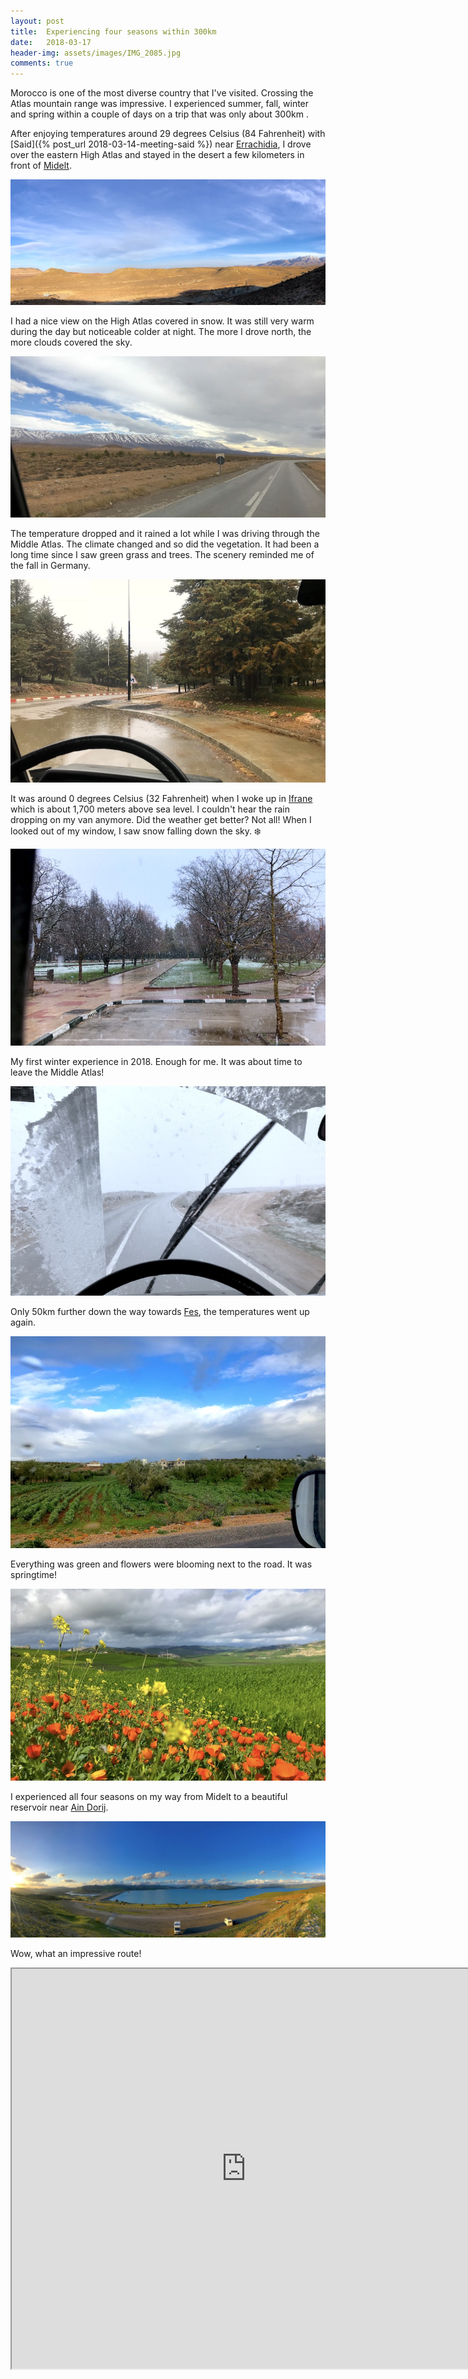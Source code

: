 ```yaml
---
layout: post
title:  Experiencing four seasons within 300km
date:   2018-03-17
header-img: assets/images/IMG_2085.jpg
comments: true
---
```


Morocco is one of the most diverse country that I've visited. Crossing the Atlas mountain range was impressive. I experienced summer, fall, winter and spring within a couple of days on a trip that was only about 300km .

After enjoying temperatures around 29 degrees Celsius (84 Fahrenheit) with [Said]({% post_url 2018-03-14-meeting-said %}) near [Errachidia](https://www.google.com/maps/place/Errachidia/), I drove over the eastern High Atlas and stayed in the desert a few kilometers in front of [Midelt](https://www.google.com/maps/place/Midelt/).

![Van parked in the desert near Midelt](/assets/images/IMG_2051.jpg)

I had a nice view on the High Atlas covered in snow. It was still very warm during the day but noticeable colder at night. The more I drove north, the more clouds covered the sky.

![View on the High Atlas](/assets/images/IMG_2057.jpg)

The temperature dropped and it rained a lot while I was driving through the Middle Atlas. The climate changed and so did the vegetation. It had been a long time since I saw green grass and trees. The scenery reminded me of the fall in Germany.

![Parking lot in front of Ifrane](/assets/images/IMG_2062.jpg)

It was around 0 degrees Celsius (32 Fahrenheit) when I woke up in [Ifrane](https://www.google.com/maps/place/Ifran/) which is about 1,700 meters above sea level. I couldn't hear the rain dropping on my van anymore. Did the weather get better? Not all! When I looked out of my window, I saw snow falling down the sky. :snowflake:

![Snow in Ifrane](/assets/images/IMG_2064.jpg)

My first winter experience in 2018. Enough for me. It was about time to leave the Middle Atlas!

![Snow on my windshield](/assets/images/IMG_2069.jpg)

Only 50km further down the way towards [Fes](https://www.google.com/maps/place/Fes/), the temperatures went up again.

![Green grass in front of Fes](/assets/images/IMG_2071.jpg)

Everything was green and flowers were blooming next to the road. It was springtime!

![Flowers](/assets/images/IMG_2081.jpg)

I experienced all four seasons on my way from Midelt to a beautiful reservoir near [Ain Dorij](https://www.google.com/maps/place/Ain+Dorij/).

![Reservoir near Ain Dorij](/assets/images/IMG_2085.jpg)

Wow, what an impressive route!

<div class="google-maps" style="padding-bottom: 85%">
  <iframe src="https://www.google.com/maps/embed?pb=!1m40!1m12!1m3!1d1623112.286190227!2d-6.1342288865923145!3d33.643885863105865!2m3!1f0!2f0!3f0!3m2!1i1024!2i768!4f13.1!4m25!3e0!4m5!1s0xd98bf42e8441e9f%3A0x88269ca6a8dbb536!2sMidelt!3m2!1d32.6799423!2d-4.7329267999999995!4m5!1s0xda1d772f32d140b%3A0x7253cf1d404c7ca3!2sIfran!3m2!1d33.5228062!2d-5.110955199999999!4m5!1s0xd9f8b484d445777%3A0x10e6aaaeedd802ef!2sFes!3m2!1d34.0181246!2d-5.0078451!4m5!1s0xd0abb0a5814850d%3A0xf54e4253df479e64!2sAin+Dorij!3m2!1d34.6141639!2d-5.2880367999999995!5e1!3m2!1sen!2sma!4v1521282460722" width="750" height="640"></iframe>
</div>

